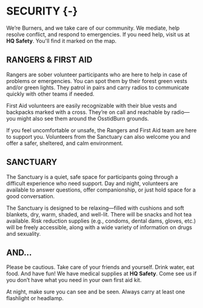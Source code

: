 # SECURITY {-}

We’re Burners, and we take care of our community. We mediate, help resolve conflict, and respond to emergencies. If you need help, visit us at **HQ Safety**. You'll find it marked on the map.

<h2><span>RANGERS & FIRST AID</span></h2> 

Rangers are sober volunteer participants who are here to help in case of problems or emergencies. You can spot them by their forest green vests and/or green lights. They patrol in pairs and carry radios to communicate quickly with other teams if needed.

First Aid volunteers are easily recognizable with their blue vests and backpacks marked with a cross. They’re on call and reachable by radio—you might also see them around the OsstidBurn grounds.

If you feel uncomfortable or unsafe, the Rangers and First Aid team are here to support you. Volunteers from the Sanctuary can also welcome you and offer a safer, sheltered, and calm environment.

<h2><span>SANCTUARY</span></h2> 

The Sanctuary is a quiet, safe space for participants going through a difficult experience who need support. Day and night, volunteers are available to answer questions, offer companionship, or just hold space for a good conversation.

The Sanctuary is designed to be relaxing—filled with cushions and soft blankets, dry, warm, shaded, and well-lit. There will be snacks and hot tea available. Risk reduction supplies (e.g., condoms, dental dams, gloves, etc.) will be freely accessible, along with a wide variety of information on drugs and sexuality.


<h2><span>AND...</span></h2> 

Please be cautious. Take care of your friends and yourself. Drink water, eat food. And have fun!
We have medical supplies at **HQ Safety**. Come see us if you don’t have what you need in your own first aid kit.

At night, make sure you can see and be seen. Always carry at least one flashlight or headlamp.

